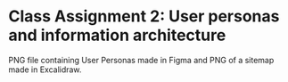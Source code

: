 # Class Assignment 2: User personas and information architecture
PNG file containing User Personas made in Figma and PNG of a sitemap made in Excalidraw.
